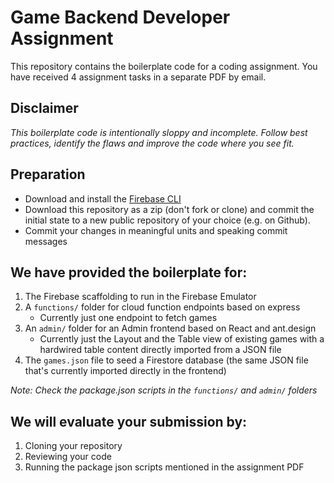 # Game Backend Developer Assignment

This repository contains the boilerplate code for a coding assignment.
You have received 4 assignment tasks in a separate PDF by email.

## Disclaimer

*This boilerplate code is intentionally sloppy and incomplete.
Follow best practices, identify the flaws and improve the code where you see fit.*

## Preparation

- Download and install the [Firebase CLI](https://firebase.google.com/docs/cli)
- Download this repository as a zip (don't fork or clone) and commit the initial state to a new public repository of your choice (e.g. on Github).
- Commit your changes in meaningful units and speaking commit messages


## We have provided the boilerplate for:
1. The Firebase scaffolding to run in the Firebase Emulator
2. A `functions/` folder for cloud function endpoints based on express
   - Currently just one endpoint to fetch games
3. An `admin/` folder for an Admin frontend based on React and ant.design
   - Currently just the Layout and the Table view of existing games
      with a hardwired table content directly imported from a JSON file
4. The `games.json` file to seed a Firestore database (the same JSON file
   that's currently imported directly in the frontend)

*Note: Check the package.json scripts in the `functions/` and `admin/` folders*


## We will evaluate your submission by:

1. Cloning your repository
2. Reviewing your code
3. Running the package json scripts mentioned in the assignment PDF